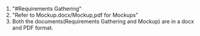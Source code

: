 1) "#Requirements Gathering"
2) "Refer to Mockup.docx/Mockup,pdf for Mockups" 
3) Both the documents(Requirements Gathering and Mockup) are in a docx and PDF format.
